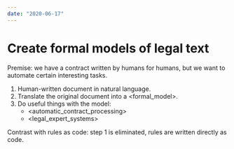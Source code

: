 ```yaml
---
date: "2020-06-17"
---
```


# Create formal models of legal text

Premise: we have a contract written by humans for humans, but we want to automate certain interesting tasks.

1. Human-written document in natural language.
2. Translate the original document into a <formal_model>.
3. Do useful things with the model:
    - <automatic_contract_processing>
    - <legal_expert_systems>


Contrast with rules as code: step 1 is eliminated, rules are written directly as code.
